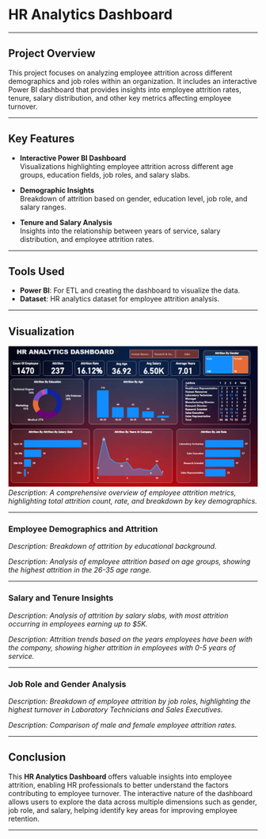# HR Analytics Dashboard

---

## Project Overview

This project focuses on analyzing employee attrition across different demographics and job roles within an organization. It includes an interactive Power BI dashboard that provides insights into employee attrition rates, tenure, salary distribution, and other key metrics affecting employee turnover.

---

## Key Features

- **Interactive Power BI Dashboard**  
  Visualizations highlighting employee attrition across different age groups, education fields, job roles, and salary slabs.
  
- **Demographic Insights**  
  Breakdown of attrition based on gender, education level, job role, and salary ranges.

- **Tenure and Salary Analysis**  
  Insights into the relationship between years of service, salary distribution, and employee attrition rates.

---

## Tools Used

- **Power BI**: For ETL and creating the dashboard to visualize the data.
- **Dataset**: HR analytics dataset for employee attrition analysis.

---

## Visualization

![HR Analytics Dashboard](https://github.com/usman8552/HR-Analytics-Dashboard/blob/main/Screenshot%202024-10-20%20220626.png)
*Description: A comprehensive overview of employee attrition metrics, highlighting total attrition count, rate, and breakdown by key demographics.*

---

### Employee Demographics and Attrition

*Description: Breakdown of attrition by educational background.*

*Description: Analysis of employee attrition based on age groups, showing the highest attrition in the 26-35 age range.*

---

### Salary and Tenure Insights

*Description: Analysis of attrition by salary slabs, with most attrition occurring in employees earning up to $5K.*

*Description: Attrition trends based on the years employees have been with the company, showing higher attrition in employees with 0-5 years of service.*

---

### Job Role and Gender Analysis

*Description: Breakdown of employee attrition by job roles, highlighting the highest turnover in Laboratory Technicians and Sales Executives.*

*Description: Comparison of male and female employee attrition rates.*

---

## Conclusion

This **HR Analytics Dashboard** offers valuable insights into employee attrition, enabling HR professionals to better understand the factors contributing to employee turnover. The interactive nature of the dashboard allows users to explore the data across multiple dimensions such as gender, job role, and salary, helping identify key areas for improving employee retention.

---
